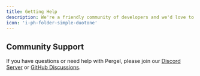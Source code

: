 ```yaml
---
title: Getting Help
description: We're a friendly community of developers and we'd love to help.
icon: 'i-ph-folder-simple-duotone'
---
```


## Community Support

If you have questions or need help with Pergel, please join our [Discord Server](https://chat.productdevbook.com) or [GitHub Discussions](https://github.com/oku-ui/motion/discussions).